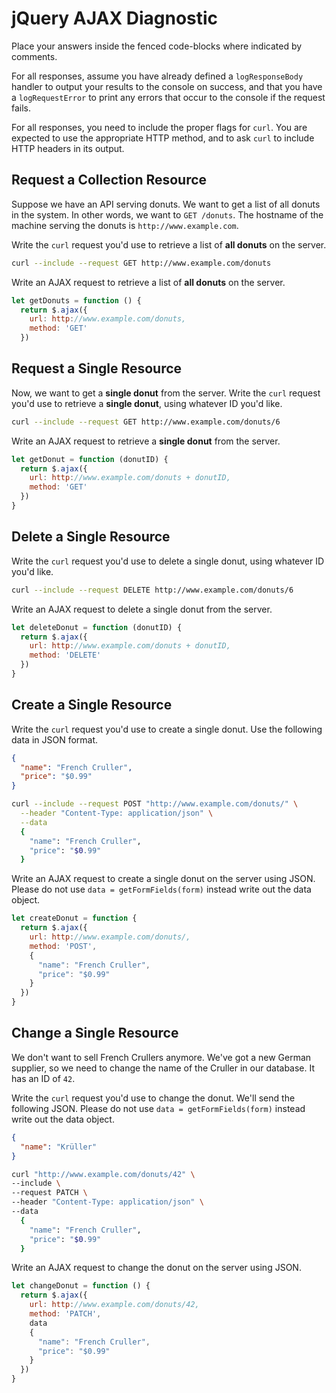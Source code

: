 # jQuery AJAX Diagnostic

Place your answers inside the fenced code-blocks where indicated by comments.

For all responses,  assume you have already defined a `logResponseBody` handler
to output your results to the console on success, and that you have a
`logRequestError` to print any errors that occur to the console if the request
fails.

For all responses, you need to include the proper flags for `curl`. You are
expected to use the appropriate HTTP method, and to ask `curl` to include HTTP
headers in its output.

## Request a Collection Resource

Suppose we have an API serving donuts. We want to get a list of all donuts in
the system. In other words, we want to `GET /donuts`. The hostname of the
machine serving the donuts is `http://www.example.com`.

Write the `curl` request you'd use to retrieve a list of **all donuts** on the
server.

```sh
curl --include --request GET http://www.example.com/donuts
```

Write an AJAX request to retrieve a list of **all donuts** on the server.

```js
let getDonuts = function () {
  return $.ajax({
    url: http://www.example.com/donuts,
    method: 'GET'
  })
```

## Request a Single Resource

Now, we want to get a **single donut** from the server. Write the `curl` request
you'd use to retrieve a **single donut**, using whatever ID you'd like.

```sh
curl --include --request GET http://www.example.com/donuts/6

```

Write an AJAX request to retrieve a **single donut** from the server.

```js
let getDonut = function (donutID) {
  return $.ajax({
    url: http://www.example.com/donuts + donutID,
    method: 'GET'
  })
}
```

## Delete a Single Resource

Write the `curl` request you'd use to delete a single donut, using whatever
ID you'd like.

```sh
curl --include --request DELETE http://www.example.com/donuts/6
```

Write an AJAX request to delete a single donut from the server.

```js
let deleteDonut = function (donutID) {
  return $.ajax({
    url: http://www.example.com/donuts + donutID,
    method: 'DELETE'
  })
}
```

## Create a Single Resource

Write the `curl` request you'd use to create a single donut. Use the following
data in JSON format.

```json
{
  "name": "French Cruller",
  "price": "$0.99"
}
```

```sh
curl --include --request POST "http://www.example.com/donuts/" \
  --header "Content-Type: application/json" \
  --data
  {
    "name": "French Cruller",
    "price": "$0.99"
  }


```

Write an AJAX request to create a single donut on the server using JSON. Please
do not use `data = getFormFields(form)` instead write out the data object.

```js
let createDonut = function {
  return $.ajax({
    url: http://www.example.com/donuts/,
    method: 'POST',
    {
      "name": "French Cruller",
      "price": "$0.99"
    }
  })
}
```

## Change a Single Resource

We don't want to sell French Crullers anymore. We've got a new German supplier,
so we need to change the name of the Cruller in our database. It has an ID of
`42`.

Write the `curl` request you'd use to change the donut. We'll send the following
JSON. Please do not use `data = getFormFields(form)` instead write out the data
object.

```json
{
  "name": "Krüller"
}
```

```sh
curl "http://www.example.com/donuts/42" \
--include \
--request PATCH \
--header "Content-Type: application/json" \
--data
  {
    "name": "French Cruller",
    "price": "$0.99"
  }
```

Write an AJAX request to change the donut on the server using JSON.

```js
let changeDonut = function () {
  return $.ajax({
    url: http://www.example.com/donuts/42,
    method: 'PATCH',
    data
    {
      "name": "French Cruller",
      "price": "$0.99"
    }
  })
}
```
